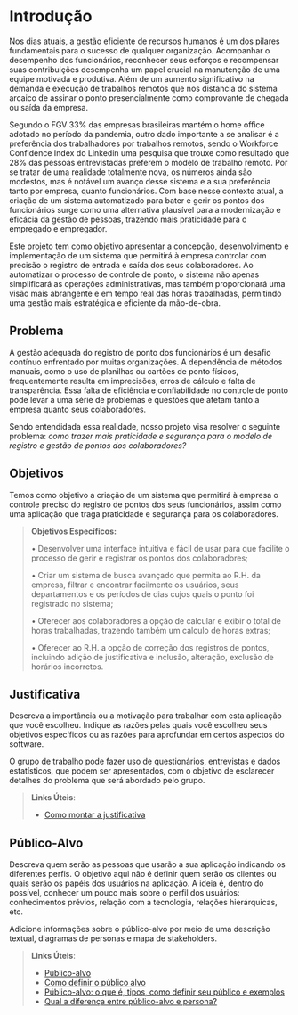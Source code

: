 # Introdução

Nos dias atuais, a gestão eficiente de recursos humanos é um dos pilares fundamentais para o sucesso de qualquer organização. Acompanhar o desempenho dos funcionários, reconhecer seus esforços e recompensar suas contribuições desempenha um papel crucial na manutenção de uma equipe motivada e produtiva. Além de um aumento significativo na demanda e execução de trabalhos remotos que nos distancia do sistema arcaico de assinar o ponto presencialmente como comprovante  de chegada ou saída da empresa. 

Segundo o FGV 33% das empresas brasileiras mantém o home office adotado no período da pandemia, outro dado importante a se analisar é a preferência dos trabalhadores por trabalhos remotos, sendo o Workforce Confidence Index do Linkedin uma pesquisa que trouxe como resultado que 28% das pessoas entrevistadas preferem o modelo de trabalho remoto. Por se tratar de uma realidade totalmente nova, os números ainda são modestos, mas é notável um avanço desse sistema e a sua preferência tanto por empresa, quanto funcionários. Com base nesse contexto atual, a criação de um sistema automatizado para bater e gerir os pontos dos funcionários surge como uma alternativa plausível para a modernização e eficácia da gestão de pessoas, trazendo mais praticidade para o empregado e empregador. 

Este projeto tem como objetivo apresentar a concepção, desenvolvimento e implementação de um sistema que permitirá à empresa controlar com precisão o registro de entrada e saída dos seus colaboradores. Ao automatizar o processo de controle de ponto, o sistema não apenas simplificará as operações administrativas, mas também proporcionará uma visão mais abrangente e em tempo real das horas trabalhadas, permitindo uma gestão mais estratégica e eficiente da mão-de-obra.

## Problema
A gestão adequada do registro de ponto dos funcionários é um desafio contínuo enfrentado por muitas organizações. A dependência de métodos manuais, como o uso de planilhas ou cartões de ponto físicos, frequentemente resulta em imprecisões, erros de cálculo e falta de transparência. Essa falta de eficiência e confiabilidade no controle de ponto pode levar a uma série de problemas e questões que afetam tanto a empresa quanto seus colaboradores.

Sendo entendidada essa realidade, nosso projeto visa resolver o seguinte problema: *como trazer mais praticidade e segurança para o modelo de registro e gestão de pontos dos colaboradores?*

## Objetivos

Temos como objetivo a criação de um sistema que permitirá à empresa o controle preciso do registro de pontos dos seus funcionários, assim como uma aplicação que traga praticidade e segurança para os colaboradores. 

>**Objetivos Específicos:**
>
>• Desenvolver uma interface intuitiva e fácil de usar para que facilite o processo de gerir e registrar os pontos dos colaboradores;
> 
>• Criar um sistema de busca avançado que permita ao R.H. da empresa, filtrar e encontrar facilmente os usuários, seus departamentos e os períodos de dias cujos quais o ponto foi registrado no sistema;
>
>• Oferecer aos colaboradores a opção de calcular e exibir o total de horas trabalhadas, trazendo também um calculo de horas extras;
>
>• Oferecer ao R.H. a opção de correção dos registros de pontos, incluindo adição de justificativa e inclusão, alteração, exclusão de horários incorretos.

## Justificativa

Descreva a importância ou a motivação para trabalhar com esta aplicação que você escolheu. Indique as razões pelas quais você escolheu seus objetivos específicos ou as razões para aprofundar em certos aspectos do software.

O grupo de trabalho pode fazer uso de questionários, entrevistas e dados estatísticos, que podem ser apresentados, com o objetivo de esclarecer detalhes do problema que será abordado pelo grupo.

> **Links Úteis**:
> - [Como montar a justificativa](https://guiadamonografia.com.br/como-montar-justificativa-do-tcc/)

## Público-Alvo

Descreva quem serão as pessoas que usarão a sua aplicação indicando os diferentes perfis. O objetivo aqui não é definir quem serão os clientes ou quais serão os papéis dos usuários na aplicação. A ideia é, dentro do possível, conhecer um pouco mais sobre o perfil dos usuários: conhecimentos prévios, relação com a tecnologia, relações
hierárquicas, etc.

Adicione informações sobre o público-alvo por meio de uma descrição textual, diagramas de personas e mapa de stakeholders.

> **Links Úteis**:
> - [Público-alvo](https://blog.hotmart.com/pt-br/publico-alvo/)
> - [Como definir o público alvo](https://exame.com/pme/5-dicas-essenciais-para-definir-o-publico-alvo-do-seu-negocio/)
> - [Público-alvo: o que é, tipos, como definir seu público e exemplos](https://klickpages.com.br/blog/publico-alvo-o-que-e/)
> - [Qual a diferença entre público-alvo e persona?](https://rockcontent.com/blog/diferenca-publico-alvo-e-persona/)
